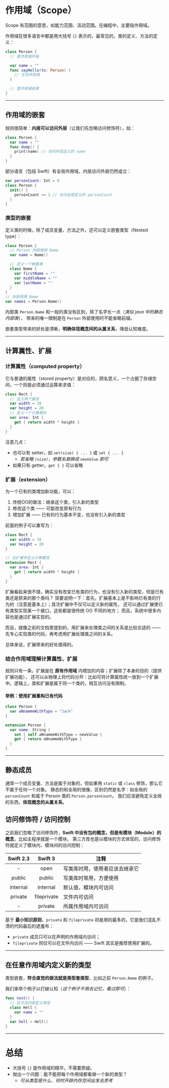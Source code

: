# 作用域（Scope）
Scope 有范围的意思，如能力范围、活动范围。在编程中，主要指作用域。

作用域在很多语言中都是用大括号 `{}` 表示的，最常见的，类的定义、方法的定义：
```swift
class Person {
  // 类作用域开始

  var name = ""
  func sayHello(to: Person) {
    // 方法作用域
  }

  // 类作用域结束
}
```

---
## 作用域的嵌套
规则很简单：**内层可以访问外层**（让我们先忽略访问修饰符），如：
```swift
class Person {
  var name = ""
  func dump() {
    print(name) // 访问外层定义的 name
  }
}
```

部分语言（包括 Swift）有全局作用域，内层访问外层仍然成立：
```swift
var personCount: Int = 0
class Person {
  init() {
    personCount += 1 // 访问全局定义的 personCount
  }
}
```

### 类型的嵌套
定义类的时候，除了成员变量、方法之外，还可以定义嵌套类型（Nested type）：
```swift
class Person {
  // Person 内部使用 Name
  var name = Name()

  // 定义一个嵌套类
  class Name {
    var firstName = ""
    var middleName = ""
    var lastName = ""
  }
}
// 外部使用 Name
var name1 = Person.Name()
```

内部类 `Person.Name` 和一般的类没有区别，除了名字长一点（*类似 java 中的静态内部类*），
带来的唯一限制是在 `Person` 外部使用时不能省略前缀。

嵌套类型带来的好处是清晰，**明确体现概念间的从属关系**，降低认知难度。

---
## 计算属性、扩展
### 计算属性（computed property）
它与普通的属性（stored property）是对应的，顾名思义，一个占据了存储空间，一个则是必须通过运算来求值：
```swift
class Rect {
  // 定义两个属性
  var width = 10
  var height = 20
  // 定义一个计算属性
  var area: Int {
    get { return width * height }
  }
}
```

注意几点：
- 也可以有 setter，如 `set(size) { ... }` 或 `set { ... }`
    - *若省略 `(size)`，参数名替换成 `newValue` 即可*
- 如果只有 getter，`get { }` 可以省略

### 扩展（extension）
为一个已有的类增加新功能，可以：
1. 传统OO的做法：继承这个类，引入新的类型
1. 修改这个类 —— 可能改变原有行为
1. 增加扩展 —— 已有的行为基本不变，也没有引入新的类型

前面的例子可以重写为：
```swift
class Rect {
  var width = 10
  var height = 20
}

// 在扩展中定义计算属性
extension Rect {
  var area: Int {
    get { return width * height }
  }
}
```

扩展看起来很不错，确实没有改变已有类的行为，也没有引入新的类型，但是已有类还是原来的那个类吗？
简要说明一下：首先，扩展基本上是不影响已有类的行为的（注意是基本上）；其次扩展中不仅可以定义新的属性，
还可以通过扩展使已有类型实现某一个接口，这些都是很传统 OO 不同的地方；
而且，系统中很多内容也是通过扩展实现的。

而且，就像之前的文档里提到的，用扩展来处理类之间的关系是比较合适的 —— 先专心实现类的代码，再考虑用扩展处理类之间的关系。

总体来说，扩展带来的好处值得的。

### 结合作用域理解计算属性、扩展
规则只有一条，扩展是在 **原有作用域** 内增加的内容；扩展除了本身的目的（提供扩展功能），
还可以从物理上将代码分开：比如可将计算属性统一放到一个扩展中。逻辑上，类和扩展是属于同一个类的，相互访问没有限制。

#### 举例：使用扩展重构已有代码
```swift
class Person {
  var aNnammeWithTypo = "Jack"
}

extension Person {
  var name: String {
    set { self.aNnammeWithTypo = newValue }
    get { return aNnammeWithTypo }
  }
}
```

---
## 静态成员
通常一个成员变量、方法是属于对象的，但如果用 `static` 或 `class` 修饰，那么它不属于任何一个对象。
静态的和全局的很像，区别仍然是名字：如全局的 `personCount` 和属于 Person 类的 `Person.personCount`。
我们应该避免定义全局的东西，**体现概念的从属关系**。

## 访问修饰符 / 访问控制
之前我们忽略了访问修饰符，**Swift 中没有包的概念，但是有模块（Module）的概念**，比如主程序就是一个模块，
第三方库也是以模块的方式体现的，访问修饰符就定义了模块内、模块间的访问控制：

|Swift 2.3|Swift 3|注释|
|:-:|:-:|-|
|-|open|写类库时用，使用者应该去继承它|
|public|public|写类库时常用，方便使用|
|internal|internal|默认值，模块内可访问|
|private|fileprivate|文件内可访问|
|-|private|所属作用域内可访问|

基于 **最小知识原则**，`private` 和 `fileprivate` 将是用的最多的，它是我们混乱不清的代码最后的遮羞布：
- `private` 成员只可以在声明的作用域内访问；
- `fileprivate` 则仅可以在文件内访问 —— Swift 其实是推荐使用扩展的。

---
## 在任意作用域内定义新的类型
类型嵌套，**符合直觉的做法就是类型套类型**，比如之前 `Person.Name` 的例子。

我们来举个例子以打破认知（*这个例子不用去记忆，看过即可*）：
```swift
func test() {
  // 在方法内部定义类型
  class Hell {
    var name = ""
  }
  var hell = Hell()
}
```

---
# 总结
- 大括号 `{}` 是作用域的精华，不需要质疑。
- 抛出一个问题：能不能把每个作用域都看做一个新的类型？
  - *可从类型是什么、何时开辟内存空间出发去思考*
